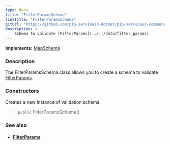 ```yaml
---
type: docs
title: "FilterParamsSchema"
linkTitle: "FilterParamsSchema"
gitUrl: "https://github.com/pip-services3-dotnet/pip-services3-commons-dotnet"
description: >
    Schema to validate [FilterParams](../../data/filter_params).
---
```


**Implements:** [MapSchema](../map_schema)

### Description

The FilterParamsSchema class allows you to create a schema to validate [FilterParams](../../data/filter_params).

### Constructors
Creates a new instance of validation schema.

> `public` FilterParamsSchema()



### See also
- #### [FilterParams](../../data/filter_params)

